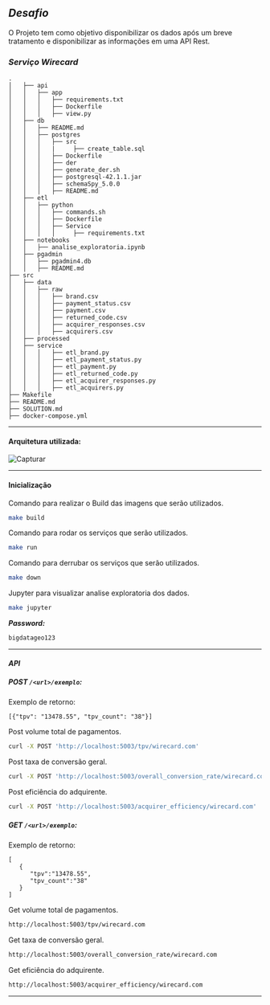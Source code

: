 ## ***Desafio***
O Projeto tem como objetivo disponibilizar os dados após um breve tratamento e disponibilizar as informações em uma API Rest.

### *Serviço Wirecard*
```
.
│   ├── api
│   │   ├── app
│   │   │   ├── requirements.txt
│   │   │   ├── Dockerfile
│   │   │   ├── view.py
│   ├── db
│   │   ├── README.md
│   │   ├── postgres
│   │   │   ├── src
│   │   │   |     ├── create_table.sql 
│   │   │   ├── Dockerfile
│   │   │   ├── der
│   │   │   ├── generate_der.sh
│   │   │   ├── postgresql-42.1.1.jar
│   │   │   ├── schemaSpy_5.0.0
│   │   │   ├── README.md
│   ├── etl
│   │   ├── python
│   │   │   ├── commands.sh
│   │   │   ├── Dockerfile
│   │   │   ├── Service
│   │   │   │     ├── requirements.txt
│   ├── notebooks
│   │   ├── analise_exploratoria.ipynb
│   ├── pgadmin
│   │   ├── pgadmin4.db
│   │   ├── README.md
├── src
│   ├── data
│   │   ├── raw
│   │   │   ├── brand.csv
│   │   │   ├── payment_status.csv
│   │   │   ├── payment.csv
│   │   │   ├── returned_code.csv
│   │   │   ├── acquirer_responses.csv
│   │   │   ├── acquirers.csv
│   ├── processed
│   ├── service
│   │   │   ├── etl_brand.py
│   │   │   ├── etl_payment_status.py
│   │   │   ├── etl_payment.py
│   │   │   ├── etl_returned_code.py
│   │   │   ├── etl_acquirer_responses.py
│   │   │   ├── etl_acquirers.py
├── Makefile
├── README.md
├── SOLUTION.md
├── docker-compose.yml
```


----------


#### Arquitetura utilizada: 

![Capturar](https://user-images.githubusercontent.com/28897059/76781160-09c24e00-678d-11ea-8b1c-13f8baebb415.PNG)



----------


#### Inicialização
Comando para realizar o Build das imagens que serão utilizados.

```bash
make build
```

Comando para rodar os serviços que serão utilizados.

```bash
make run
```
Comando para derrubar os serviços que serão utilizados.

```bash
make down
```

Jupyter para visualizar analise exploratoria dos dados.

```bash
make jupyter
```
***Password:*** 

```bash
bigdatageo123
```


----------

####  ***API***

##### POST `/<url>/exemplo`:
Exemplo de retorno:
```
[{"tpv": "13478.55", "tpv_count": "38"}]
```
Post volume total de pagamentos.

```bash
curl -X POST 'http://localhost:5003/tpv/wirecard.com'
```
Post taxa de conversão geral.

```bash
curl -X POST 'http://localhost:5003/overall_conversion_rate/wirecard.com'
```

Post eficiência do adquirente.

```bash
curl -X POST 'http://localhost:5003/acquirer_efficiency/wirecard.com'
```

##### GET `/<url>/exemplo`:

Exemplo de retorno:
```
[
   {
      "tpv":"13478.55",
      "tpv_count":"38"
   }
]
```

Get volume total de pagamentos.

```bash
http://localhost:5003/tpv/wirecard.com
```
Get taxa de conversão geral.

```bash
http://localhost:5003/overall_conversion_rate/wirecard.com
```

Get eficiência do adquirente.

```bash
http://localhost:5003/acquirer_efficiency/wirecard.com
```

----------
